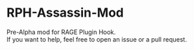 # RPH-Assassin-Mod
Pre-Alpha mod for RAGE Plugin Hook.  
If you want to help, feel free to open an issue or a pull request.  
